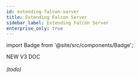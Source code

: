 ```yaml
---
id: extending-falcon-server
title: Extending Falcon Server
sidebar_label: Extending Falcon Server
enterprise_only: true
---
```

import Badge from '@site/src/components/Badge';

<Badge variant="green">NEW V3 DOC</Badge><br/><br/>
_(todo)_